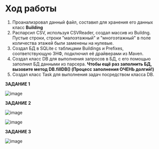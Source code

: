 # Ход работы
1. Проанализровал данный файл, составил для хранения его данных класс **Building**
2. Распарсил CSV, используя CSVReader, создал массив из Buildng. Пустые строки, строки "малоэтажный" и "многоэтажный" в поле количества этажей были заменены на нулевые.
3. Создал БД в SQLite с таблицами Buildings и Prefixes, соответствующую 3НФ, подключил её драйверами из Maven.
4. Создал класс DB для выполнения запросов в БД, с его помощью заполнил БД данными из парсера.
**Чтобы ещё раз заполнить БД, вызовите метод DB.fillDB() (Процесс заполнения ОЧЕНЬ долгий!)**
5. Создал класс Task для выполнения задач посредством класса DB.


**ЗАДАНИЕ 1**

![image](https://user-images.githubusercontent.com/72685173/146520228-ff0b723b-5626-4919-b177-05496ffe805b.png)




**ЗАДАНИЕ 2**


![image](https://user-images.githubusercontent.com/72685173/146520535-c888d120-fa45-4739-b237-e3a766ed6576.png)





![image](https://user-images.githubusercontent.com/72685173/146520358-25d7d9c4-53a4-44f7-908f-6f4708e7ba7f.png)



**ЗАДАНИЕ 3**

![image](https://user-images.githubusercontent.com/72685173/146520718-e404222e-6245-406a-a2da-f101aa9d857c.png)

